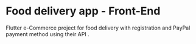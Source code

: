 # Food delivery app - Front-End

Flutter e-Commerce project for food delivery with registration and PayPal payment method using their API .
